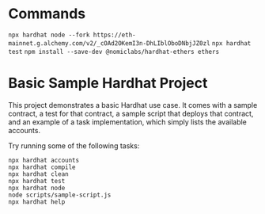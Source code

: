 # Commands
`npx hardhat node --fork https://eth-mainnet.g.alchemy.com/v2/_cOAd2OKemI3n-DhLIblOboDNbjJZ0zl`
`npx hardhat test`
`npm install --save-dev @nomiclabs/hardhat-ethers ethers`

# Basic Sample Hardhat Project

This project demonstrates a basic Hardhat use case. It comes with a sample contract, a test for that contract, a sample script that deploys that contract, and an example of a task implementation, which simply lists the available accounts.

Try running some of the following tasks:

```shell
npx hardhat accounts
npx hardhat compile
npx hardhat clean
npx hardhat test
npx hardhat node
node scripts/sample-script.js
npx hardhat help
```
